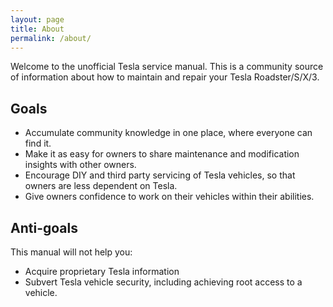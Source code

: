 ```yaml
---
layout: page
title: About
permalink: /about/
---
```


Welcome to the unofficial Tesla service manual. This is a community source of information about how to maintain and repair your Tesla Roadster/S/X/3.

## Goals

* Accumulate community knowledge in one place, where everyone can find it.
* Make it as easy for owners to share maintenance and modification insights with other owners.
* Encourage DIY and third party servicing of Tesla vehicles, so that owners are less dependent on Tesla.
* Give owners confidence to work on their vehicles within their abilities.

## Anti-goals

This manual will not help you:

* Acquire proprietary Tesla information
* Subvert Tesla vehicle security, including achieving root access to a vehicle.
